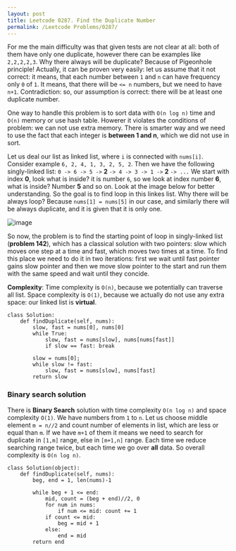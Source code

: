 ```yaml
---
layout: post
title: Leetcode 0287. Find the Duplicate Number
permalink: /Leetcode Problems/0287/
---
```


For me the main difficulty was that given tests are not clear at all: both of them have only one duplicate, however there can be examples like `2,2,2,2,3`. 
Why there always will be duplicate? Because of Pigeonhole principle! Actually, it can be proven very easily: let us assume that it not correct: it means, that each number between `1` and `n` can have frequency only `0` of `1`. It means, that there will be `<= n` numbers, but we need to have `n+1`. Contradiction: so, our assumption is correct: there will be at least one duplicate number.

One way to handle this problem is to sort data with `O(n log n)` time and `O(n)` memory or use hash table. Howerer it violates the conditions of problem: we can not use extra memory. There is smarter way and we need to use the fact that each integer is **between 1 and n**, which we did not use in sort.

Let us deal our list as linked list, where `i` is connected with `nums[i]`.
Consider example `6, 2, 4, 1, 3, 2, 5, 2`. Then we have the following singly-linked list:
`0 -> 6 -> 5 ->` **2** `-> 4 -> 3 -> 1 ->` **2** `-> ...` 
We start with index **0**, look what is inside? it is number `6`, so we look at index number **6**, what is inside? Number **5** and so on. Look at the image below for better understanding.
So the goal is to find loop in this linkes list. Why there will be always loop? Because `nums[1] = nums[5]` in our case, and similarly there will be always duplicate, and it is given that it is only one.

![image](https://assets.leetcode.com/users/images/7abc4538-ec0e-4713-a525-343584c6b3f3_1593079845.8204632.png)





So now, the problem is to find the starting point of loop in singly-linked list (**problem 142**), which has a classical solution with two pointers: slow which moves one step at a time and fast, which moves two times at a time. To find this place we need to do it in two iterations: first we wait until fast pointer gains slow pointer and then we move slow pointer to the start and run them with the same speed and wait until they concide.

**Complexity**: Time complexity is `O(n)`, because we potentially can traverse all list. Space complexity is `O(1)`, because we actually do not use any extra space: our linked list is **virtual**.

```
class Solution:
    def findDuplicate(self, nums):
        slow, fast = nums[0], nums[0]
        while True:
            slow, fast = nums[slow], nums[nums[fast]]
            if slow == fast: break
           
        slow = nums[0];
        while slow != fast:
            slow, fast = nums[slow], nums[fast]
        return slow
```

### Binary search solution

There is **Binary Search** solution with time complexity `O(n log n)` and space complexity `O(1)`. We have numbers from `1` to `n`. Let us choose middle element `m = n//2` and count number of elements in list, which are less or equal than `m`. If we have `m+1` of them it means we need to search for duplicate in `[1,m]` range, else in `[m+1,n]` range. Each time we reduce searching range twice, but each time we go over **all** data. So overall complexity is `O(n log n)`. 

```
class Solution(object):
    def findDuplicate(self, nums):
        beg, end = 1, len(nums)-1
        
        while beg + 1 <= end:
            mid, count = (beg + end)//2, 0
            for num in nums:
                if num <= mid: count += 1        
            if count <= mid:
                beg = mid + 1
            else:
                end = mid
        return end
```